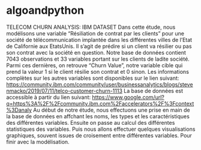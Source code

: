 # algoandpython
TELECOM CHURN ANALYSIS: IBM DATASET
Dans cette étude, nous modélisons une variable “Résiliation de contrat par les clients” pour une
société de télécommunication implantée dans les différentes villes de l’Etat de Californie aux EtatsUnis. Il s’agit de prédire si un client va résilier ou pas son contrat avec la société en question.
Notre base de données contient 7043 observations et 33 variables portant sur les
clients de ladite société. Parmi ces dernières, on retrouve “Churn Value”, notre
variable cible qui prend la valeur 1 si le client résilie son contrat et 0 sinon.
Les informations complètes sur les autres variables sont disponibles sur le lien
suivant: https://community.ibm.com/community/user/businessanalytics/blogs/stevenmacko/2019/07/11/telco-customer-churn-1113
La base de données est accessible à partir du lien suivant:
https://www.google.com/url?q=https%3A%2F%2Fcommunity.ibm.com%2Faccelerators%2F%3Fcontext%3Danaly
Au début de notre étude, nous effectuons une prise en main de la base de données en affchant
les noms, les types et les caractéristiques des différentes variables. Ensuite on passe au calcul des
différentes statistiques des variables. Puis nous allons effectuer quelques visualisations graphiques,
souvent issues de croisement entre différentes variables. Pour finir avec la modélisation.
